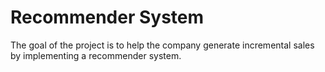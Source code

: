 # Recommender System
The goal of the project is to help the company generate incremental sales by implementing a recommender system.
